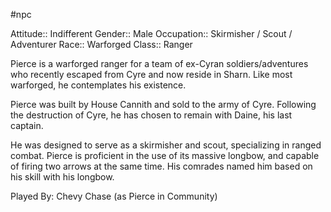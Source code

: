 #npc 

Attitude:: Indifferent
Gender:: Male
Occupation:: Skirmisher / Scout / Adventurer
Race:: Warforged
Class:: Ranger

Pierce is a warforged ranger for a team of ex-Cyran soldiers/adventures who recently escaped from Cyre and now reside in Sharn. Like most warforged, he contemplates his existence.

Pierce was built by House Cannith and sold to the army of Cyre. Following the destruction of Cyre, he has chosen to remain with Daine, his last captain.

He was designed to serve as a skirmisher and scout, specializing in ranged combat. Pierce is proficient in the use of its massive longbow, and capable of firing two arrows at the same time. His comrades named him based on his skill with his longbow.

Played By: Chevy Chase (as Pierce in Community)